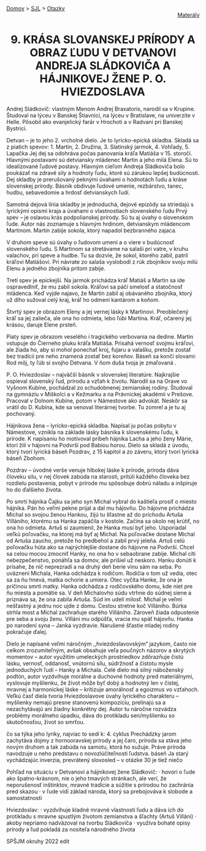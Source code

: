 <div align="center">
    <div align="left">
        <a href="/README.md">Domov</a>
        >
        <a href="../SLOVENCINA.md">SJL</a>
        >
        <a href="../ustne-otazky.md">Otazky</a>
    </div>
    <div align="right">
        <a href="https://drive.google.com/drive/folders/">Materály</a>
    </div>

# 9. KRÁSA SLOVANSKEJ PRÍRODY A OBRAZ ĽUDU V DETVANOVI ANDREJA SLÁDKOVIČA A HÁJNIKOVEJ ŽENE P. O. HVIEZDOSLAVA
</div>


Andrej Sládkovič: vlastným Menom Andrej Braxatoris, narodil sa v Krupine. Študoval na lýceu v Banskej Štiavnici, na lýceu v Bratislave, na univerzite v Helle. Pôsobil ako evanjelický farár v Hrochoti a v Radvani pri Banskej Bystrici. 

Detvan –  je to jeho 2. vrcholné dielo. Je to lyricko-epická skladba. Skladá sa z piatich spevov: 1. Martin, 2. Družina, 3. Slatinský jarmok, 4. Vohľady, 5. Lapačka 
Jej dej sa odohráva počas panovania kráľa Matiáša v 15. storočí. Hlavnými postavami sú detviansky mládenec Martin a jeho milá Elena. Sú to idealizované ľudové postavy. Hlavným cieľom Andreja Sládkoviča bolo poukázať na zdravé sily a hodnoty ľudu, ktoré sú zárukou lepšej budúcnosti. Dej skladby je prerušovaný peknými úvahami o hodnotách ľudu a kráse slovenskej prírody. Básnik obdivuje ľudové umenie, rezbárstvo, tanec, hudbu, sebavedomie a hrdosť detvianskych ľudí.

Samotná dejová línia skladby je jednoduchá, dejové epizódy sa striedajú s lyrickými opismi kraja a úvahami o vlastnostiach slovenského ľudu
Prvý spev – je oslavou krás podpolianskej prírody. Sú tu aj úvahy o slovenskom ľude. Autor nás zoznamuje s hlavným hrdinom, detvianskym mládencom Martinom. Martin zabije sokola, ktorý napadol bezbranného zajaca.

V druhom speve sú úvahy o ľudovom umení a o viere v budúcnosť slovenského ľudu. S Martinom sa stretávame na salaši pri vatre, v kruhu valachov, pri speve a hudbe. Tu sa dozvie, že sokol, ktorého zabil, patril kráľovi Matiášovi. Pri návrate zo salaša vyslobodí z rúk zbojníkov svoju milú Elenu a jedného zbojníka pritom zabije. 

Tretí spev je epickejší. Na jarmok prichádza kráľ Matiáš a Martin sa ide ospravedlniť, že mu zabil sokola. Kráľovi sa páči smelosť a statočnosť mládenca. Keď vyjde najavo, že Martin zabil aj obávaného zbojníka, ktorý už dlho sužoval celý kraj, kráľ ho odmení kantárom a koňom.

Štvrtý spev je obrazom Eleny a jej vernej lásky k Martinovi. Preoblečený kráľ sa jej zalieča, ale ona ho odmieta, lebo ľúbi Martina. Kráľ, očarený jej krásou, daruje Elene prsteň.

Piaty spev je obrazom veselého i tragického verbovania na dedine. Martin vstupuje do Čierneho pluku kráľa Matiáša. Prisahá vernosť svojmu kráľovi, ale žiada ho, aby si mohol ponechať kroj, fujaru a valašku, pretože zostať bez tradícií pre neho znamená zostať bez koreňov.
Báseň sa končí slovami: Rod môj, ty ľúb si svojho Detvana. V ňom duša tvoja je zmaľovaná .






P. O. Hviezdoslav – najväčší básnik v slovenskej literatúre. Najkrajšie ospieval slovenský ľud, prírodu a vzťah k životu. Narodil sa na Orave vo Vyšnom Kubíne, pochádzal zo schudobnenej zemianskej rodiny. Študoval na gymnáziu v Miškolci a v Kežmarku a na Právnickej akadémii v Prešove. Pracoval v Dolnom Kubíne, potom v Námestove ako advokát. Neskôr sa vrátil do D. Kubína, kde sa venoval literárnej tvorbe. Tu zomrel a je tu aj pochovaný.

Hájnikova žena – lyricko-epická skladba. Napísal ju počas pobytu v Námestove, vznikla na základe lásky básnika k slovenskému ľudu, k prírode. K napísaniu ho motivoval príbeh hájnika Lacha a jeho ženy Márie, ktorí žili v hájovni na Podvrší pod Babiou horou. 
Dielo sa skladá z úvodu, ktorý tvorí lyrická báseň Pozdrav, z 15 kapitol a zo záveru, ktorý tvorí lyrická báseň Zbohom.

Pozdrav – úvodné verše venuje hlbokej láske k prírode, príroda dáva človeku silu, v nej človek zabúda na starosti, pritúli každého človeka bez rozdielu postavenia, pobyt v prírode mu spôsobuje dobrú náladu a inšpiruje ho do ďalšieho života. 

Po smrti hájnika Čajku sa jeho syn Michal vybral do kaštieľa prosiť o miesto hájnika. Pán ho veľmi pekne prijal a dal mu hájovňu. Do hájovne prichádza Michal so svojou ženou Hankou, žijú tu šťastne až do príchodu Artuša Villániho, ktorému sa Hanka zapáčila v kostole. Začína sa okolo nej krútiť, no ona ho odmieta. Artuš si zaumienil, že Hanka musí byť jeho. Usporiadal veľkú poľovačku, na ktorej má byť aj Michal. Na poľovačke dostane Michal od Artuša zaucho, pretože ho predbehol a zabil prvý jeleňa. Artuš celú poľovačku húta ako sa najrýchlejšie dostane do hájovne na Podvrší. Chcel sa celou mocou zmocniť Hanky, no ona ho v sebaobrane zabije. Michal cíti nebezpečenstvo, ponáhľa sa domov, ale prišiel už neskoro. Hanku donúti k prísahe, že nič neprezradí a na druhý deň berie vinu sám na seba. Po uväznení Michala, Hanka odchádza k rodičom. Rodičia o tom už vedia, otec sa za ňu hnevá, matka ochorie a umiera. Otec vyčíta Hanke, že ona je príčinou smrti matky. Hanka odchádza z rodičovského domu, kde niet pre ňu miesta a pomätie sa. V deň Michalovho súdu vtrhne do súdnej siene a priznáva sa, že ona zabila Artuša. Súd im udelí milosť. Michal je veľmi nešťastný a jednu noc ujde z domu. Cestou stretne koč Villániho. Búrka strhla most a Michal zachraňuje starého Villániho. Zároveň žiada odpustenie pre seba a svoju ženu. Villáni mu odpúšťa, vracia mu späť hájovňu. Hanka po narodení syna – Janka vyzdravie. Narušené šťastie mladej rodiny pokračuje ďalej. 

Dielo je napísané veľmi náročným ,,hviezdoslavovským“ jazykom, často nie celkom zrozumiteľným, avšak obsahuje veľa poučných názorov a skrytých  momentov – autor využitím umeleckých prostriedkov zdôrazňuje čistú lásku, vernosť, oddanosť, vnútornú silu, súdržnosť a čistotu mysle jednoduchých ľudí – Hanky a Michala.
Celé dielo má silný náboženský podtón, autor vyzdvihuje morálne a duchovné hodnoty pred materiálnymi, vyslovuje myšlienku, že život môže byť dobý a hodnotný len v čistej, mravnej a harmonickej láske – kritizuje amorálnosť a egoizmus vo vzťahoch. Veľkú časť diela tvoria Hviezdoslavove úvahy lyrického charakteru – myšlienky nemajú presne stanovenú kompozíciu, prelínajú sa a nezachytávajú ani žiadny konkrétny dej. Autor tu náročne rozvádza problémy morálneho úpadku, dáva do protikladu sen/myšlienku so skutočnosťou, život so smrťou.

čo sa týka jeho lyriky, najviac to sedí k: 4. cyklus Prechádzky jarom zachytáva dojmy z hornooravskej prírody a jej čaro, príroda sa stáva jeho novým druhom a tak zabúda na samotu, ktorá ho sužuje. Práve príroda navodzuje u neho predstavu o novozlúčiteľnosti ľudstva. báseň Ja starý vychádzajúc inverzia, prevrátený slovosled – v otázke 30 je tiež niečo


Pohľad na situáciu v Detvanovi a hájnikovej žene
Sládkovič:
· hovorí o ľude ako špatno-krásnom, nie o jeho tmavých stránkach, ale verí, že neporušenosť inštinktov, mravné tradície a súžitie s prírodou ho zachránia pred skazou
· v ľude vidí základ národa, ktorý sa prebojováva k slobode a samostatnosti

Hviezdoslav:
· vyzdvihuje kladné mravné vlastnosti ľudu a dáva ich do protikladu s mravne spustlým životom zemianstva a šľachty (Artuš Villáni)
· akoby nepriamo nadväzoval na tvorbu Sládkoviča
· využíva bohaté opisy prírody a ľud pokladá za nositeľa národného života

 SPŠJM okruhy 2022 edit

 
